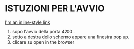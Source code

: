 # ISTUZIONI PER L'AVVIO
[I'm an inline-style link](https://www.gitpod.io#https://github.com/Wilson-r/FindYourSchool)
1. sopo l'avvio della porta 4200 .
2. sotto a destra dello schermo appare una finestra pop up.
3. clicare su open in the browser 
